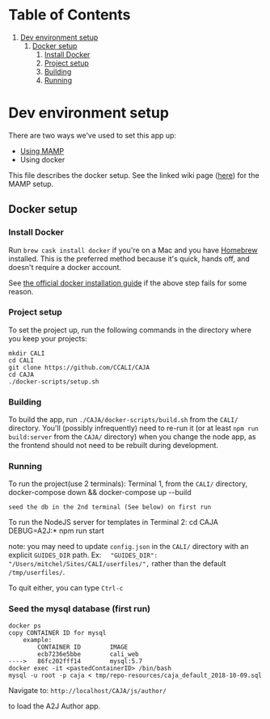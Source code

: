 
# Table of Contents

1.  [Dev environment setup](#org8fa38c8)
    1.  [Docker setup](#orgd32b2a5)
        1.  [Install Docker](#org7b9c9fa)
        2.  [Project setup](#orgf8babe9)
        3.  [Building](#org1cc29ff)
        4.  [Running](#org6b55212)

# Dev environment setup

There are two ways we've used to set this app up:

-   [Using MAMP](https://github.com/CCALI/CAJA/wiki/Development-Environment-Production-Clone)
-   Using docker

This file describes the docker setup. See the linked wiki page ([here](https://github.com/CCALI/CAJA/wiki/Development-Environment-Production-Clone)) for the
MAMP setup.

## Docker setup

### Install Docker

Run `brew cask install docker` if you're on a Mac and you have [Homebrew](https://brew.sh/) installed.
This is the preferred method because it's quick, hands off, and doesn't require
a docker account.

See [the official docker installation guide](https://www.docker.com/get-started) if the above step fails for some
reason.

### Project setup

To set the project up, run the following commands in the directory where you
keep your projects:

    mkdir CALI
    cd CALI
    git clone https://github.com/CCALI/CAJA
    cd CAJA
    ./docker-scripts/setup.sh

### Building

To build the app, run `./CAJA/docker-scripts/build.sh` from the `CALI/` directory. You'll
(possibly infrequently) need to re-run it (or at least `npm run build:server` from
the `CAJA/` directory) when you change the node app, as the frontend should not
need to be rebuilt during development.

### Running

To run the project(use 2 terminals):
    Terminal 1, from the `CALI/` directory,
    docker-compose down && docker-compose up --build

    seed the db in the 2nd terminal (See below) on first run

To run the NodeJS server for templates in Terminal 2:
    cd CAJA
    DEBUG=A2J:* npm run start

note: you may need to update `config.json` in the `CALI/` directory with an explicit `GUIDES_DIR` path.
Ex: `  "GUIDES_DIR": "/Users/mitchel/Sites/CALI/userfiles/",` rather than the default `/tmp/userfiles/`.

To quit either, you can type `Ctrl-c`

### Seed the mysql database (first run)
    docker ps
    copy CONTAINER ID for mysql
        example:
            CONTAINER ID        IMAGE
            ecb7236e5bbe        cali_web
    ---->   86fc202fff14        mysql:5.7
    docker exec -it <pastedContainerID> /bin/bash
    mysql -u root -p caja < tmp/repo-resources/caja_default_2018-10-09.sql

Navigate to:
`http://localhost/CAJA/js/author/`

to load the A2J Author app.
